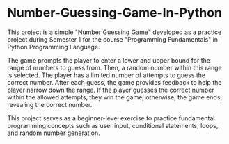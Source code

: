 # Number-Guessing-Game-In-Python
This project is a simple "Number Guessing Game" developed as a practice project during Semester 1 for the course "Programming Fundamentals" in Python Programming Language.

The game prompts the player to enter a lower and upper bound for the range of numbers to guess from. Then, a random number within this range is selected. The player has a limited number of attempts to guess the correct number. After each guess, the game provides feedback to help the player narrow down the range. If the player guesses the correct number within the allowed attempts, they win the game; otherwise, the game ends, revealing the correct number.

This project serves as a beginner-level exercise to practice fundamental programming concepts such as user input, conditional statements, loops, and random number generation. 

